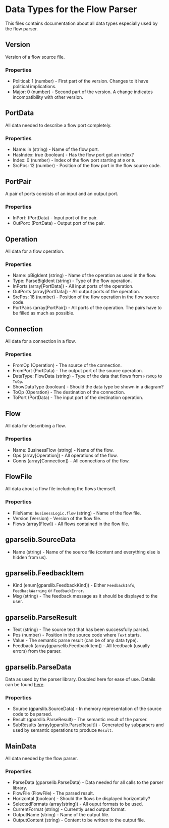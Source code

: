 # Data Types for the Flow Parser

This files contains documentation about all data types especially used by the flow parser.

## Version
Version of a flow source file.

### Properties
- Political: 1 (number) - First part of the version. Changes to it have political implications.
- Major: 0 (number) - Second part of the version. A change indicates incompatibility with other version.

## PortData
All data needed to describe a flow port completely.

### Properties
- Name: in (string) - Name of the flow port.
- HasIndex: true (boolean) - Has the flow port got an index?
- Index: 0 (number) - Index of the flow port starting at `0` or `0`.
- SrcPos: 12 (number) - Position of the flow port in the flow source code.

## PortPair
A pair of ports consists of an input and an output port.

### Properties
- InPort: (PortData) - Input port of the pair.
- OutPort: (PortData) -  Output port of the pair.

## Operation
All data for a flow operation.

### Properties
- Name: pBigIdent (string) - Name of the operation as used in the flow.
- Type: ParseBigIdent (string) - Type of the flow operation.
- InPorts (array[PortData]) - All input ports of the operation.
- OutPorts (array[PortData]) - All output ports of the operation.
- SrcPos: 18 (number) - Position of the flow operation in the flow source code.
- PortPairs (array[PortPair]) - All ports of the operation. The pairs have to be filled as much as possible.

## Connection
All data for a connection in a flow.

### Properties
- FromOp (Operation) - The source of the connection.
- FromPort (PortData) - The output port of the source operation.
- DataType: FlowData (string) - Type of the data that flows from `FromOp` to `ToOp`.
- ShowDataType (boolean) - Should the data type be shown in a diagram?
- ToOp (Operation) - The destination of the connection.
- ToPort (PortData) - The input port of the destination operation.

## Flow
All data for describing a flow.

### Properties
- Name: BusinessFlow (string) - Name of the flow.
- Ops (array[Operation]) - All operations of the flow.
- Conns (array[Connection]) - All connections of the flow.

## FlowFile
All data about a flow file including the flows themself.

### Properties
- FileName: `businessLogic.flow` (string) - Name of the flow file.
- Version (Version) - Version of the flow file.
- Flows (array[Flow]) - All flows contained in the flow file.


## gparselib.SourceData
- Name (string) - Name of the source file (content and everything else is hidden from us).

## gparselib.FeedbackItem
- Kind (enum[gparslib.FeedbackKind]) - Either `FeedbackInfo`, `FeedbackWarning` or `FeedbackError`.
- Msg  (string) - The feedback message as it should be displayed to the user.

## gparselib.ParseResult
- Text     (string) - The source text that has been successfully parsed.
- Pos      (number) - Position in the source code where `Text` starts.
- Value     - The semantic parse result (can be of any data type).
- Feedback (array[gparselib.FeedbackItem]) - All feedback (usually errors) from the parser.

## gparselib.ParseData
Data as used by the parser library. Doubled here for ease of use.
Details can be found [here](https://github.com/flowdev/gparselib/blob/master/base.go#L83).

### Properties
- Source (gparslib.SourceData) - In memory representation of the source code to be parsed.
- Result (gparslib.ParseResult) - The semantic result of the parser.
- SubResults (array[gparslib.ParseResult]) - Generated by subparsers and used by semantic operations to produce `Result`.


## MainData
All data needed by the flow parser.

### Properties
- ParseData (gparselib.ParseData) - Data needed for all calls to the parser library.
- FlowFile (FlowFile) - The parsed result.
- Horizontal (boolean) - Should the flows be displayed horizontally?
- SelectedFormats (array[string]) - All ouput formats to be used.
- CurrentFormat (string) - Currently used output format.
- OutputName (string) - Name of the output file.
- OutputContent (string) - Content to be written to the output file.

